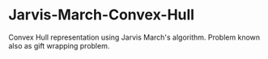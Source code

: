 # Jarvis-March-Convex-Hull
Convex Hull representation using Jarvis March's algorithm. Problem known also as gift wrapping problem.
